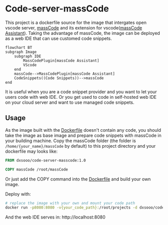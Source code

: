 # Code-server-massCode

This project is a dockerfile source for the image that intergates open vscode server, [massCode](https://masscode.io/) and its extension for vscode([massCode Assistant](https://marketplace.visualstudio.com/items?itemName=AntonReshetov.masscode-assistant)). Taking the advantage of massCode, the image can be deployed as a web IDE that can use customed code snippets.

```mermaid
flowchart BT
subgraph Image
	subgraph IDE
		MassCodePlugin[massCode Assistant]
		VScode
	end
	massCode-->MassCodePlugin[massCode Assistant]
	CodeSnippets((Code Snippets))-->massCode
end
```

It is useful when you are a code snippet provider and you want to let your users code with web IDE. Or you get used to code in self-hosted web IDE on your cloud server and want to use managed code snippets.

## Usage

As the image built with the [Dockerfile](./Dockerfile) doesn't contain any code, you should take the image as base image and prepare 
code snippets with massCode in your building machine. Copy the massCode folder (the folder is `/home/{your_name}/massCode` by default) to this project directory and your dockerfile may looks like:

```dockerfile
FROM dxsooo/code-server-masscode:1.0

COPY massCode /root/massCode
```

Or just add the COPY command into the [Dockerfile](./Dockerfile) and build your own image.

Deploy with:

```bash
# replace the image with your own and mount your code path
docker run -p8080:8080 -v{your_code_path}:/root/projects -d dxsooo/code-server-masscode:1.0
```

And the web IDE serves in: http://localhost:8080
